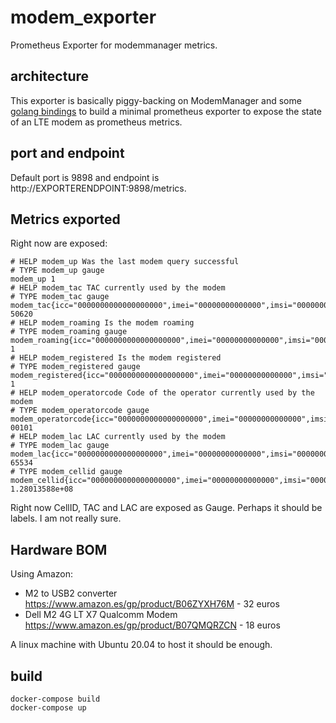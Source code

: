 # modem_exporter
Prometheus Exporter for modemmanager metrics. 

## architecture

This exporter is basically piggy-backing on ModemManager and some [golang bindings](github.com/maltegrosse/go-modemmanager) to build a minimal prometheus exporter to expose the state of an LTE modem as prometheus metrics.

## port and endpoint

Default port is 9898 and endpoint is http://EXPORTERENDPOINT:9898/metrics.

## Metrics exported

Right now are exposed:
```
# HELP modem_up Was the last modem query successful
# TYPE modem_up gauge
modem_up 1
# HELP modem_tac TAC currently used by the modem
# TYPE modem_tac gauge
modem_tac{icc="0000000000000000000",imei="00000000000000",imsi="00000000000000",operator="foobar",operatorid="00101",rat="lte",v_operator="VisitedNetwork"} 50620
# HELP modem_roaming Is the modem roaming
# TYPE modem_roaming gauge
modem_roaming{icc="0000000000000000000",imei="00000000000000",imsi="00000000000000",operator="foobar",operatorid="00101",rat="lte",v_operator="VisitedNetwork"} 1
# HELP modem_registered Is the modem registered
# TYPE modem_registered gauge
modem_registered{icc="0000000000000000000",imei="00000000000000",imsi="00000000000000",operator="foobar",operatorid="00101",rat="lte",v_operator="VisitedNetwork"} 1
# HELP modem_operatorcode Code of the operator currently used by the modem
# TYPE modem_operatorcode gauge
modem_operatorcode{icc="0000000000000000000",imei="00000000000000",imsi="00000000000000",operator="foobar",operatorid="00101",rat="lte",v_operator="VisitedNetwork"} 00101
# HELP modem_lac LAC currently used by the modem
# TYPE modem_lac gauge
modem_lac{icc="0000000000000000000",imei="00000000000000",imsi="00000000000000",operator="foobar",operatorid="00101",rat="lte",v_operator="VisitedNetwork"} 65534
# TYPE modem_cellid gauge
modem_cellid{icc="0000000000000000000",imei="00000000000000",imsi="00000000000000",operator="foobar",operatorid="00101",rat="lte",v_operator="VisitedNetwork"} 1.28013588e+08
```

Right now CellID, TAC and LAC are exposed as Gauge. Perhaps it should be labels. I am not really sure.

## Hardware BOM

Using Amazon:
- M2 to USB2 converter https://www.amazon.es/gp/product/B06ZYXH76M - 32 euros
- Dell M2 4G LT X7 Qualcomm Modem https://www.amazon.es/gp/product/B07QMQRZCN - 18 euros

A linux machine with Ubuntu 20.04 to host it should be enough. 

## build

```
docker-compose build
docker-compose up 
```

